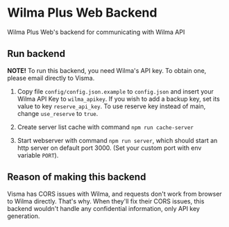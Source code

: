 # Wilma Plus Web Backend
Wilma Plus Web's backend for communicating with Wilma API

## Run backend
**NOTE!** To run this backend, you need Wilma's API key. To obtain one, please email directly to Visma.

1. Copy file `config/config.json.example` to `config.json` and insert your Wilma API Key to `wilma_apikey`. If you wish to add a backup key, set its value to key `reserve_api_key`. To use reserve key instead of main, change `use_reserve` to `true`.

2. Create server list cache with command `npm run cache-server`

3. Start webserver with command `npm run server`, which should start an http server on default port 3000. (Set your custom port with env variable `PORT`).

## Reason of making this backend
Visma has CORS issues with Wilma, and requests don't work from browser to Wilma directly. That's why.
When they'll fix their CORS issues, this backend wouldn't handle any confidential information, only API key generation.
